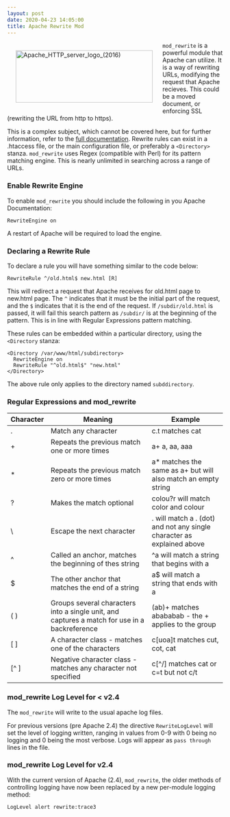 ```yaml
---
layout: post
date: 2020-04-23 14:05:00
title: Apache Rewrite Mod
---
```


<a data-flickr-embed="true" href="https://www.flickr.com/photos/kabads/49800557653/in/datetaken/" title="Apache_HTTP_server_logo_(2016)"><img src="https://live.staticflickr.com/65535/49800557653_9ca139375d_n.jpg" width="320" height="122" align="left" style="padding:20px" alt="Apache_HTTP_server_logo_(2016)"></a><script async src="//embedr.flickr.com/assets/client-code.js" charset="utf-8"></script> `mod_rewrite` is a powerful module that Apache can utilize. It is a way of rewriting URLs, modifying the request that Apache recieves. This could be a moved document, or enforcing SSL (rewriting the URL from http to https).

This is a complex subject, which cannot be covered here, but for further information, refer to the [full documentation](https://httpd.apache.org/docs/current/mod/mod_rewrite.html).
Rewrite rules can exist in a .htaccess file, or the main configuration file, or preferably a `<Directory>` stanza.
`mod_rewrite` uses Regex (compatible with Perl) for its pattern matching engine. This is nearly unlimited in searching across a range of URLs.

### Enable Rewrite Engine

To enable `mod_rewrite` you should include the following in you Apache Documentation:

`RewriteEngine on`

A restart of Apache will be required to load the engine.

### Declaring a Rewrite Rule

To declare a rule you will have something similar to the code below:

`RewriteRule ^/old.html$ new.html [R]`

This will redirect a request that Apache receives for old.html page to new.html page. The `^` indicates that it must be the initial part of the request, and the `$` indicates that it is the end of the request. If `/subdir/old.html` is passed, it will fail this search pattern as `/subdir/` is at the beginning of the pattern. This is in line with Regular Expressions pattern matching.

These rules can be embedded within a particular directory, using the `<Directory` stanza:

    <Directory /var/www/html/subdirectory>
      RewriteEngine on
      RewriteRule "^old.html$" "new.html"
    </Directory>

The above rule only applies to the directory named `subddirectory`.

### Regular Expressions and mod_rewrite

| Character | Meaning                                                                                       | Example                                                                |
| --------- | --------------------------------------------------------------------------------------------- | ---------------------------------------------------------------------- |
| .         | Match any character                                                                           | c.t matches cat                                                        |
| +         | Repeats the previous match one or more times                                                  | a+ a, aa, aaa                                                          |
| \*        | Repeats the previous match zero or more times                                                 | a\* matches the same as a+ but will also match an empty string         |
| ?         | Makes the match optional                                                                      | colou?r will match color and colour                                    |
| \\        | Escape the next character                                                                     | . will match a . (dot) and not any single character as explained above |
| ^         | Called an anchor, matches the beginning of thes string                                        | ^a will match a string that begins with a                              |
| $         | The other anchor that matches the end of a string                                             | a$ will match a string that ends with a                                |
| ( )       | Groups several characters into a single unit, and captures a match for use in a backreference | (ab)+ matches abababab - the + applies to the group                    |
| [ ]       | A character class - matches one of the characters                                             | c[uoa]t matches cut, cot, cat                                          |
| [^ ]      | Negative character class - matches any character not specified                                | c[^/] matches cat or c=t but not c/t                                   |

### mod_rewrite Log Level for < v2.4

The `mod_rewrite` will write to the usual apache log files.

For previous versions (pre Apache 2.4) the directive `RewriteLogLevel` will set the level of logging written, ranging in values from 0-9 with 0 being no logging and 0 being the most verbose. Logs will appear as `pass through` lines in the file.


### mod_rewrite Log Level for v2.4

With the current version of Apache (2.4), `mod_rewrite`, the older methods of controlling logging have now been replaced by a new per-module logging method:

```
LogLevel alert rewrite:trace3
```

